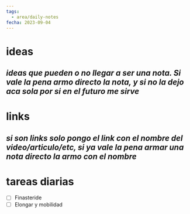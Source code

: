 ```yaml
---
tags:
  - area/daily-notes
fecha: 2023-09-04
---
```


# ideas
*ideas que pueden o no llegar a ser una nota. Si vale la pena armo directo la nota, y si no la dejo aca sola por si en el futuro me sirve*
- 

# links
*si son links solo pongo el link con el nombre del video/articulo/etc, si ya vale la pena armar una nota directo la armo con el nombre*
- 

# tareas diarias
- [ ] Finasteride
- [ ] Elongar y mobilidad